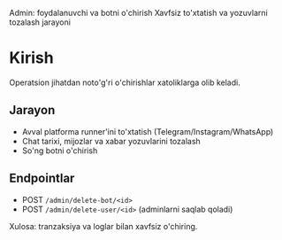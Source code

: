 Admin: foydalanuvchi va botni o'chirish
Xavfsiz to'xtatish va yozuvlarni tozalash jarayoni
# Kirish
Operatsion jihatdan noto'g'ri o'chirishlar xatoliklarga olib keladi.

## Jarayon
- Avval platforma runner'ini to'xtatish (Telegram/Instagram/WhatsApp)
- Chat tarixi, mijozlar va xabar yozuvlarini tozalash
- So'ng botni o'chirish

## Endpointlar
- POST `/admin/delete-bot/<id>`
- POST `/admin/delete-user/<id>` (adminlarni saqlab qoladi)

Xulosa: tranzaksiya va loglar bilan xavfsiz o'chiring.
